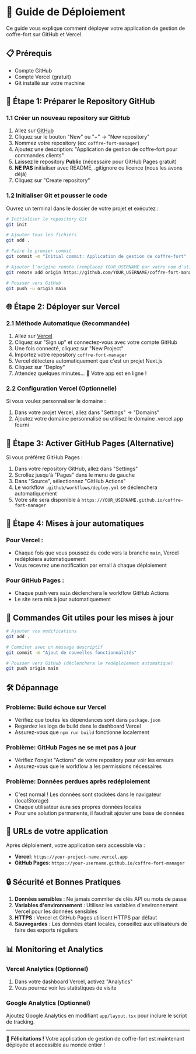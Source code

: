 # 🚀 Guide de Déploiement

Ce guide vous explique comment déployer votre application de gestion de coffre-fort sur GitHub et Vercel.

## 📋 Prérequis

- Compte GitHub
- Compte Vercel (gratuit)
- Git installé sur votre machine

## 🔧 Étape 1: Préparer le Repository GitHub

### 1.1 Créer un nouveau repository sur GitHub

1. Allez sur [GitHub](https://github.com)
2. Cliquez sur le bouton "New" ou "+" → "New repository"
3. Nommez votre repository (ex: `coffre-fort-manager`)
4. Ajoutez une description: "Application de gestion de coffre-fort pour commandes clients"
5. Laissez le repository **Public** (nécessaire pour GitHub Pages gratuit)
6. **NE PAS** initialiser avec README, .gitignore ou licence (nous les avons déjà)
7. Cliquez sur "Create repository"

### 1.2 Initialiser Git et pousser le code

Ouvrez un terminal dans le dossier de votre projet et exécutez :

```bash
# Initialiser le repository Git
git init

# Ajouter tous les fichiers
git add .

# Faire le premier commit
git commit -m "Initial commit: Application de gestion de coffre-fort"

# Ajouter l'origine remote (remplacez YOUR_USERNAME par votre nom d'utilisateur GitHub)
git remote add origin https://github.com/YOUR_USERNAME/coffre-fort-manager.git

# Pousser vers GitHub
git push -u origin main
```

## 🌐 Étape 2: Déployer sur Vercel

### 2.1 Méthode Automatique (Recommandée)

1. Allez sur [Vercel](https://vercel.com)
2. Cliquez sur "Sign up" et connectez-vous avec votre compte GitHub
3. Une fois connecté, cliquez sur "New Project"
4. Importez votre repository `coffre-fort-manager`
5. Vercel détectera automatiquement que c'est un projet Next.js
6. Cliquez sur "Deploy"
7. Attendez quelques minutes... 🎉 Votre app est en ligne !

### 2.2 Configuration Vercel (Optionnelle)

Si vous voulez personnaliser le domaine :
1. Dans votre projet Vercel, allez dans "Settings" → "Domains"
2. Ajoutez votre domaine personnalisé ou utilisez le domaine .vercel.app fourni

## 📄 Étape 3: Activer GitHub Pages (Alternative)

Si vous préférez GitHub Pages :

1. Dans votre repository GitHub, allez dans "Settings"
2. Scrollez jusqu'à "Pages" dans le menu de gauche
3. Dans "Source", sélectionnez "GitHub Actions"
4. Le workflow `.github/workflows/deploy.yml` se déclenchera automatiquement
5. Votre site sera disponible à `https://YOUR_USERNAME.github.io/coffre-fort-manager`

## 🔄 Étape 4: Mises à jour automatiques

### Pour Vercel :
- Chaque fois que vous poussez du code vers la branche `main`, Vercel redéploiera automatiquement
- Vous recevrez une notification par email à chaque déploiement

### Pour GitHub Pages :
- Chaque push vers `main` déclenchera le workflow GitHub Actions
- Le site sera mis à jour automatiquement

## 📝 Commandes Git utiles pour les mises à jour

```bash
# Ajouter vos modifications
git add .

# Commiter avec un message descriptif
git commit -m "Ajout de nouvelles fonctionnalités"

# Pousser vers GitHub (déclenchera le redéploiement automatique)
git push origin main
```

## 🛠️ Dépannage

### Problème: Build échoue sur Vercel
- Vérifiez que toutes les dépendances sont dans `package.json`
- Regardez les logs de build dans le dashboard Vercel
- Assurez-vous que `npm run build` fonctionne localement

### Problème: GitHub Pages ne se met pas à jour
- Vérifiez l'onglet "Actions" de votre repository pour voir les erreurs
- Assurez-vous que le workflow a les permissions nécessaires

### Problème: Données perdues après redéploiement
- C'est normal ! Les données sont stockées dans le navigateur (localStorage)
- Chaque utilisateur aura ses propres données locales
- Pour une solution permanente, il faudrait ajouter une base de données

## 🎯 URLs de votre application

Après déploiement, votre application sera accessible via :

- **Vercel**: `https://your-project-name.vercel.app`
- **GitHub Pages**: `https://your-username.github.io/coffre-fort-manager`

## 🔒 Sécurité et Bonnes Pratiques

1. **Données sensibles** : Ne jamais commiter de clés API ou mots de passe
2. **Variables d'environnement** : Utilisez les variables d'environnement Vercel pour les données sensibles
3. **HTTPS** : Vercel et GitHub Pages utilisent HTTPS par défaut
4. **Sauvegardes** : Les données étant locales, conseillez aux utilisateurs de faire des exports réguliers

## 📊 Monitoring et Analytics

### Vercel Analytics (Optionnel)
1. Dans votre dashboard Vercel, activez "Analytics"
2. Vous pourrez voir les statistiques de visite

### Google Analytics (Optionnel)
Ajoutez Google Analytics en modifiant `app/layout.tsx` pour inclure le script de tracking.

---

🎉 **Félicitations !** Votre application de gestion de coffre-fort est maintenant déployée et accessible au monde entier !